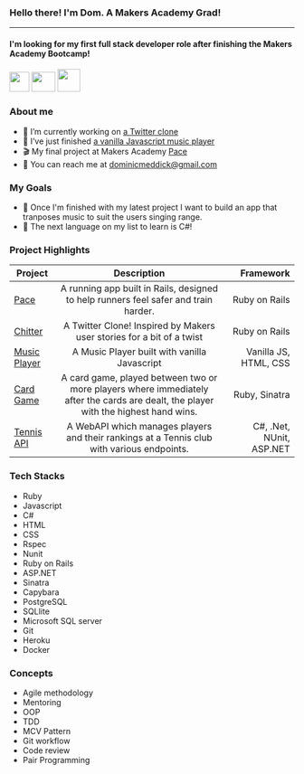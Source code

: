 ### Hello there! I'm Dom. A Makers Academy Grad!

------------------------------------------------------------------------
#### I'm looking for my first full stack developer role after finishing the Makers Academy Bootcamp!

<a href="https://www.linkedin.com/"><img src="https://i.imgur.com/OQUXwNp.jpeg" height="35" width="35" ></a>
<a href="https://github.com/dominicmeddick"><img src="https://i.imgur.com/J6LeoUb.png" height="35" width="42" ></a>
<a href="https://mail.google.com/mail/u/0/?fs=1&tf=cm&source=mailto&to=dominicmeddick@gmail.com"><img src="https://i.imgur.com/ncWi6Ts.png" height="40" width="40" ></a>

### About me

- 🔭 I’m currently working on [a Twitter clone](https://github.com/dominicmeddick/chitter)
- 🌱 I’ve just finished [a vanilla Javascript music player](https://github.com/dominicmeddick/Music-player)
- 🎬 My final project at Makers Academy [Pace](https://github.com/dominicmeddick/pace-1)
- 📧 You can reach me at dominicmeddick@gmail.com

### My Goals

- 🏁 Once I'm finished with my latest project I want to build an app that tranposes music to suit the users singing range. 
- 📘 The next language on my list to learn is C#!

### Project Highlights

| Project   |      Description      |  Framework |
|----------|:-------------:|------:|
| [Pace](https://github.com/dominicmeddick/pace-1) |  A running app built in Rails, designed to help runners feel safer and train harder. | Ruby on Rails |
| [Chitter](https://github.com/dominicmeddick/chitter) |    A Twitter Clone! Inspired by Makers user stories for a bit of a twist   |   Ruby on Rails |
| [Music Player](https://github.com/dominicmeddick/Music-player) | A Music Player built with vanilla Javascript |   Vanilla JS, HTML, CSS |
| [Card Game](https://github.com/dominicmeddick/simple_poker_game) | A card game, played between two or more players where immediately after the cards are dealt, the player with the highest hand wins. | Ruby, Sinatra |
| [Tennis API](https://github.com/dominicmeddick/tennis_api) | A WebAPI which manages players and their rankings at a Tennis club with various endpoints. | C#, .Net, NUnit, ASP.NET |


### Tech Stacks

- Ruby
- Javascript
- C#
- HTML
- CSS
- Rspec
- Nunit
- Ruby on Rails
- ASP.NET
- Sinatra
- Capybara
- PostgreSQL
- SQLlite
- Microsoft SQL server
- Git
- Heroku
- Docker

### Concepts

- Agile methodology
- Mentoring
- OOP
- TDD
- MCV Pattern
- Git workflow
- Code review
- Pair Programming
